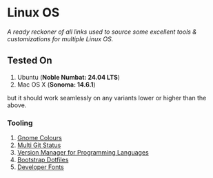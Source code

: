 # Linux OS

_A ready reckoner of all links used to source some excellent tools & customizations for multiple Linux OS._

## Tested On

1. Ubuntu (**Noble Numbat: 24.04 LTS**)
1. Mac OS X (**Sonoma: 14.6.1**)

but it should work seamlessly on any variants lower or higher than the above.

### Tooling

1. [Gnome Colours](https://github.com/Mayccoll/Gogh)
1. [Multi Git Status](https://github.com/fboender/multi-git-status)
1. [Version Manager for Programming Languages](https://asdf-vm.com)
1. [Bootstrap Dotfiles](https://github.com/anishathalye/dotbot)
1. [Developer Fonts](https://devfonts.gafi.dev)
